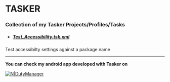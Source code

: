# TASKER

### Collection of my Tasker Projects/Profiles/Tasks

- ##### **[Test_Accessibility.tsk.xml](https://github.com/baudbox/Tasker/blob/master/Tasks/Test_Accessibility.tsk.xml)**
Test accessibilty settings against a package name

-----------------------------------------------------------------------
**You can check my android app developed with Tasker on**

[![N|DutyManager](https://apps.baudbox.fr/images/Get_it_on_Google_play.png)](https://play.google.com/store/apps/details?id=fr.baudbox.apps.dutymanager)
